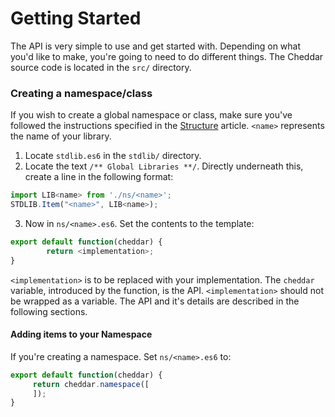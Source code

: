 # Getting Started

The API is very simple to use and get started with. Depending on what you'd like to make, you're going to need to do different things. The Cheddar source code is located in the `src/` directory.

### Creating a namespace/class

If you wish to create a global namespace or class, make sure you've followed the instructions specified in the [Structure](./structure.md) article. `<name>` represents the name of your library.

 1. Locate `stdlib.es6` in the `stdlib/` directory.
 2. Locate the text `/** Global Libraries **/`. Directly underneath this, create a line in the following format:
```js
import LIB<name> from './ns/<name>';
STDLIB.Item("<name>", LIB<name>);
```
 3. Now in `ns/<name>.es6`. Set the contents to the template:
```js
export default function(cheddar) {
        return <implementation>;
}
```
`<implementation>` is to be replaced with your implementation. The `cheddar` variable, introduced by the function, is the API. `<implementation>` should not be wrapped as a variable. The API and it's details are described in the following sections. 

#### Adding items to your Namespace
If you're creating a namespace. Set `ns/<name>.es6` to:
```js
export default function(cheddar) {
     return cheddar.namespace([
     ]);
}
```